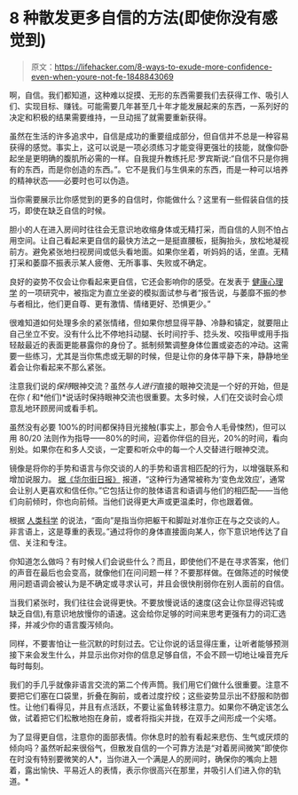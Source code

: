 # 8 种散发更多自信的方法(即使你没有感觉到)

> 原文：<https://lifehacker.com/8-ways-to-exude-more-confidence-even-when-youre-not-fe-1848843069>

啊，自信。我们都知道，这种难以捉摸、无形的东西需要我们去获得工作、吸引人们、实现目标、赚钱。可能需要几年甚至几十年才能发展起来的东西，一系列好的决定和积极的结果需要维持，一旦动摇了就需要重新获得。

虽然在生活的许多追求中，自信是成功的重要组成部分，但自信并不总是一种容易获得的感觉。事实上，这可以说是一项必须练习才能变得更强壮的技能，就像仰卧起坐是更明确的腹肌所必需的一样。自我提升教练托尼·罗宾斯说:“自信不只是你拥有的东西，而是你创造的东西。”。它不是我们与生俱来的东西，而是一种可以培养的精神状态——必要时也可以伪造。

当你需要展示比你感觉到的更多的自信时，你能做什么？这里有一些假装自信的技巧，即使在缺乏自信的时候。

胆小的人在进入房间时往往会无意识地收缩身体或无精打采，而自信的人则不怕占用空间。让自己看起来更自信的最快方法之一是挺直腰板，挺胸抬头，放松地凝视前方。避免紧张地扫视房间或低头看地面。如果你坐着，听妈妈的话，坐直。无精打采和萎靡不振表示某人疲倦、无所事事、失败或不确定。

良好的姿势不仅会让你看起来更自信，它还会影响你的感受。在发表于 [健康心理学](https://pubmed.ncbi.nlm.nih.gov/25222091/) 的一项研究中，被指定为直立坐姿的模拟面试参与者“报告说，与萎靡不振的参与者相比，他们更自尊、更有激情、情绪更好、恐惧更少。”

很难知道如何处理多余的紧张情绪，但如果你想显得平静、冷静和镇定，就要阻止自己坐立不安。没有什么比不停地抖动腿、长时间拧手、捻头发、咬指甲或用手指轻敲最近的表面更能暴露你的身份了。抵制频繁调整身体位置或姿态的冲动。这需要一些练习，尤其是当你焦虑或无聊的时候，但是让你的身体平静下来，静静地坐着会让你看起来不那么紧张。

注意我们说的*保持*眼神交流？虽然*与人进行*直接的眼神交流是一个好的开始，但是在你 *(* 和*他们)*说话时保持眼神交流也很重要。太多时候，人们在交谈时会心烦意乱地环顾房间或看手机。

虽然没有必要 100%的时间都保持目光接触(事实上，那会令人毛骨悚然)，但可以用 80/20 法则作为指导——80%的时间，迎着你伴侣的目光，20%的时间，看向别处。如果你在和多人交谈，一定要和听众中的每一个人交替进行眼神交流。

镜像是将你的手势和语言与你交谈的人的手势和语言相匹配的行为，以增强联系和增加说服力。 [据《华尔街日报》](https://www.wsj.com/articles/use-mirroring-to-connect-with-others-1474394329#:~:text=Mirroring%20a%20conversation%20partner's%20gestures,meetings%20and%20conversations%20with%20colleagues) 报道，“这种行为通常被称为‘变色龙效应’，通常会让别人更喜欢和信任你。”它包括让你的肢体语言和语调与他们的相匹配——当他们向前倾时，你也向前倾。当他们说得更大声或更温柔时，你也跟着做。

根据 [人类科学](https://www.scienceofpeople.com/how-to-be-confident/) 的说法，“面向”是指当你把躯干和脚趾对准你正在与之交谈的人。非言语上，这是尊重的表现。”通过将你的身体直接面向某人，你下意识地传达了自信、关注和专注。

你知道怎么做吗？有时候人们会说些什么？而且，即使他们不是在寻求答案，他们的声音在最后也会变高，就像他们在问问题一样？不要那样做。在做陈述的时候使用问题语调会被认为是不确定或寻求认可，并且会很快削弱你在别人面前的自信。

当我们紧张时，我们往往会说得更快。不要放慢说话的速度(这会让你显得迟钝或缺乏自信),有意识地放慢你的语速。这会给你足够的时间来思考更强有力的词汇选择，并减少你的语言腹泻倾向。

同样，不要害怕让一些沉默的时刻过去。它让你说的话显得庄重，让听者能够预测接下来会发生什么，并显示出你对你的信息足够自信，不会不顾一切地让噪音充斥每时每刻。

我们的手几乎就像非语言交流的第二个传声筒。我们用它们做什么很重要。注意不要把它们塞在口袋里，折叠在胸前，或者过度拧绞；这些姿势显示出不舒服和防御性。让他们看得见，并且有点活跃，不要让鲨鱼转移注意力。如果你不确定该怎么做，试着把它们松散地抱在身前，或者将指尖并拢，在双手之间形成一个尖塔。

为了显得更自信，注意你的面部表情。你休息时的脸有看起来悲伤、生气或厌烦的倾向吗？虽然听起来很俗气，但散发自信的一个可靠方法是“对着房间微笑”即使你在时没有特别要微笑的人*，当你进入一个满是人的房间时，确保你的嘴向上翘着，露出愉快、平易近人的表情，表示你很高兴在那里，并吸引人们进入你的轨道。*